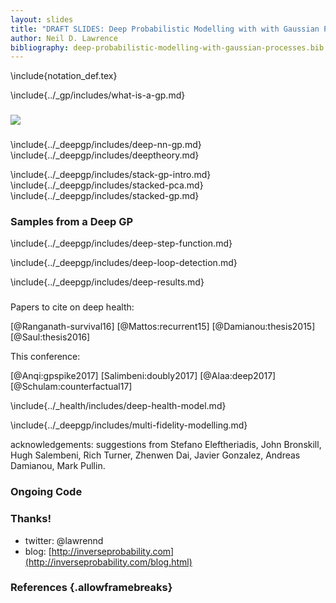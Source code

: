 ```yaml
---
layout: slides
title: "DRAFT SLIDES: Deep Probabilistic Modelling with with Gaussian Processes"
author: Neil D. Lawrence
bibliography: deep-probabilistic-modelling-with-gaussian-processes.bib
---
```


<!--Notes from Stefanos: Hey Neil, 

Just realised that there was no comment on the fact that a DGP is not a GP, only the current layer conditioned on all previous ones.

I don't know if you want to clarify that. I believe that the majority of the audience won't have that knowledge and they may leave with the wrong impression.

Although, I don't know where is the right time to introduce that in the talk.

Hope that's helpful.

Cheers,
Stefanos

Comments from Rich!


CMB samples -> Life
-->

\include{notation_def.tex}

\include{../_gp/includes/what-is-a-gp.md}

###

<img src="../slides/diagrams/Planck_CMB.png" align="center" style="background:none; border:none; box-shadow:none;">

###

\include{../_deepgp/includes/deep-nn-gp.md}
\include{../_deepgp/includes/deeptheory.md}

\include{../_deepgp/includes/stack-gp-intro.md}
\include{../_deepgp/includes/stacked-pca.md}
\include{../_deepgp/includes/stacked-gp.md}


### Samples from a Deep GP

\include{../_deepgp/includes/deep-step-function.md}

\include{../_deepgp/includes/deep-loop-detection.md}

\include{../_deepgp/includes/deep-results.md}

###

Papers to cite on deep health:

[@Ranganath-survival16]
[@Mattos:recurrent15]
[@Damianou:thesis2015]
[@Saul:thesis2016]

This conference:

[@Anqi:gpspike2017]
[Salimbeni:doubly2017]
[@Alaa:deep2017]
[@Schulam:counterfactual17]


\include{../_health/includes/deep-health-model.md}

\include{../_deepgp/includes/multi-fidelity-modelling.md}

acknowledgements: suggestions from Stefano  Eleftheriadis, John Bronskill, Hugh Salembeni, Rich Turner, Zhenwen Dai, Javier Gonzalez, Andreas Damianou, Mark Pullin.

### Ongoing Code

### Thanks!

* twitter: \@lawrennd
* blog: [http://inverseprobability.com](http://inverseprobability.com/blog.html)

### References {.allowframebreaks}


